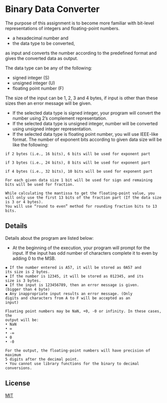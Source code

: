 # Binary Data Converter

The purpose of this assignment is to become more familiar with bit-level
representations of integers and floating-point numbers. 
* a hexadecimal number and
* the data type to be converted, 

as input and converts the number according to the predefined format and gives
the converted data as output.

The data type can be any of the following:
* signed integer (S)
* unsigned integer (U)
* floating point number (F)

The size of the input can be 1, 2, 3 and 4 bytes, if input is other than these
sizes then an error message will be given.

* If the selected data type is signed integer, your program will convert the
number using 2’s complement representation.
* If the selected data type is unsigned integer, number will be converted using
unsigned integer representation.
* If the selected data type is floating point number, you will use IEEE-like
format. The number of exponent bits according to given data size will be like
the following:
``` if 1 byte (i.e., 8 bits), 4 bits will be used for exponent part
if 2 bytes (i.e., 16 bits), 6 bits will be used for exponent part

if 3 bytes (i.e., 24 bits), 8 bits will be used for exponent part

if 4 bytes (i.e., 32 bits), 10 bits will be used for exponent part

For each given data size 1 bit will be used for sign and remaining bits will be used for fraction.

While calculating the mantissa to get the floating-point value, you will only use the first 13 bits of the fraction part (If the data size is 3 or 4 bytes).
You will use “round to even” method for rounding fraction bits to 13 bits.
```

## Details

Details about the program are listed below:
* At the beginning of the execution, your program will prompt for the input.
If the input has odd number of characters complete it to even by adding
0 to the MSB.
```
▪ If the number entered is A57, it will be stored as 0A57 and
its size is 2 bytes.
▪ If the number is 12345, it will be stored as 012345, and its
size is 3 bytes.
▪ If the input is 123456789, then an error message is given.
(bigger than 4 byte)
▪ Any inappropriate input results an error message. (Only
digits and characters from A to F will be accepted as an
input)

Floating point numbers may be NaN, +0, -0 or infinity. In these cases, the
output will be:
• NaN
• ∞
• -∞
• 0
• -0

For the output, the floating-point numbers will have precision of maximum
5 digits after the decimal point.
• You cannot use library functions for the binary to decimal conversions.
```

## License
[MIT](https://github.com/samuhay/Phython-Binary-Data-Converter/blob/main/LICENSE)
